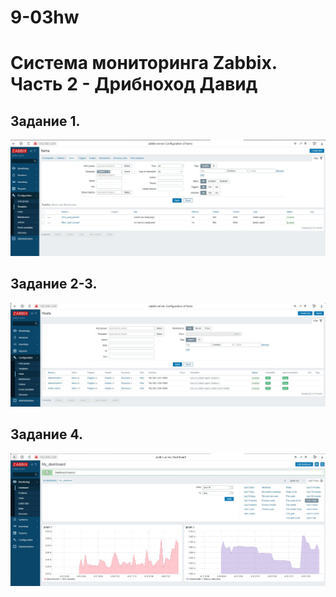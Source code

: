 # 9-03hw
# Система мониторинга Zabbix. Часть 2 - Дрибноход Давид

## Задание 1.
![Скриншот 1](https://github.com/DrDavidN/9-03hw/blob/main/img/9-03z1_1.JPG)

## Задание 2-3.
![Скриншот 1](https://github.com/DrDavidN/9-03hw/blob/main/img/9-03z2-3_1.JPG)

## Задание 4.
![Скриншот 1](https://github.com/DrDavidN/9-03hw/blob/main/img/9-03z4_1.JPG)
